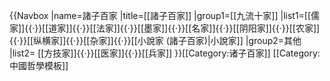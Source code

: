 {{Navbox
|name=諸子百家
|title=[[諸子百家]]
|group1=[[九流十家]]
|list1=[[儒家]]{{·}}[[道家]]{{·}}[[法家]]{{·}}[[墨家]]{{·}}[[名家]]{{·}}[[阴阳家]]{{·}}[[农家]]{{·}}[[纵横家]]{{·}}[[杂家]]{{·}}[[小說家 (諸子百家)|小說家]]
|group2=其他
|list2= [[方技家]]{{·}}[[医家]]{{·}}[[兵家]]
}}[[Category:诸子百家]]<noinclude>
[[Category:中國哲學模板]]
</noinclude>